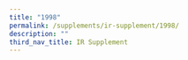 ```yaml
---
title: "1998"
permalink: /supplements/ir-supplement/1998/
description: ""
third_nav_title: IR Supplement
---
```

